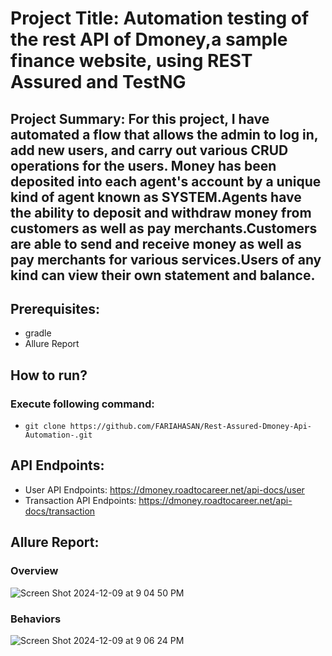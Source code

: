 # Project Title: Automation testing of the rest API of Dmoney,a sample finance website, using REST Assured and TestNG

## Project Summary: For this project, I have automated a flow that allows the admin to log in, add new users, and carry out various CRUD operations for the users. Money has been deposited into each agent's account by a unique kind of agent known as SYSTEM.Agents have the ability to deposit and withdraw money from customers as well as pay merchants.Customers are able to send and receive money as well as pay merchants for various services.Users of any kind can view their own statement and balance.

## Prerequisites:
- gradle
- Allure Report

## How to run?
### Execute following command:
- ``` git clone https://github.com/FARIAHASAN/Rest-Assured-Dmoney-Api-Automation-.git ```

## API Endpoints:
- User API Endpoints: https://dmoney.roadtocareer.net/api-docs/user
- Transaction API Endpoints: https://dmoney.roadtocareer.net/api-docs/transaction

## Allure Report:

### Overview
![Screen Shot 2024-12-09 at 9 04 50 PM](https://github.com/user-attachments/assets/ae2bd533-4026-4a62-892b-19ac94d79813)

### Behaviors
![Screen Shot 2024-12-09 at 9 06 24 PM](https://github.com/user-attachments/assets/e452b789-0862-4718-9d62-f317ac79d995)




